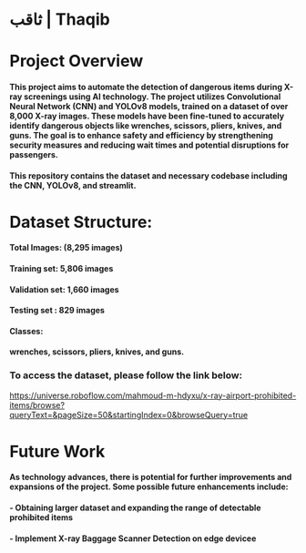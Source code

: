 # ثاقب | Thaqib



# Project Overview
#### This project aims to automate the detection of dangerous items during X-ray screenings using AI technology. The project utilizes Convolutional Neural Network (CNN) and YOLOv8 models, trained on a dataset of over 8,000 X-ray images. These models have been fine-tuned to accurately identify dangerous objects like wrenches, scissors, pliers, knives, and guns. The goal is to enhance safety and efficiency by strengthening security measures and reducing wait times and potential disruptions for passengers.
#### This repository contains the dataset and necessary codebase including the CNN, YOLOv8, and streamlit. 




# Dataset Structure:
#### Total Images: (8,295 images)
#### Training set: 5,806 images
#### Validation set: 1,660 images
#### Testing set : 829 images

#### Classes:
#### wrenches, scissors, pliers, knives, and guns.

### To access the dataset, please follow the link below:
https://universe.roboflow.com/mahmoud-m-hdyxu/x-ray-airport-prohibited-items/browse?queryText=&pageSize=50&startingIndex=0&browseQuery=true






# Future Work
#### As technology advances, there is potential for further improvements and expansions of the project. Some possible future enhancements include:

#### - Obtaining larger dataset and expanding the range of detectable prohibited items
#### - Implement  X-ray Baggage Scanner Detection on edge devicee


